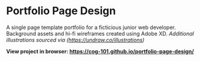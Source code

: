 # Portfolio Page Design
A single page template portfolio for a ficticious junior web developer. Background assets and hi-fi wireframes created using Adobe XD.
*Additional illustrations sourced via (https://undraw.co/illustrations)*

**View project in browser: https://cog-101.github.io/portfolio-page-design/**

